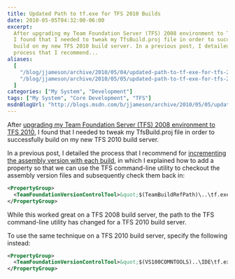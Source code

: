 ```yaml
---
title: Updated Path to tf.exe for TFS 2010 Builds
date: 2010-05-05T04:32:00-06:00
excerpt:
  After upgrading my Team Foundation Server (TFS) 2008 environment to TFS 2010 ,
  I found that I needed to tweak my TfsBuild.proj file in order to successfully
  build on my new TFS 2010 build server. In a previous post, I detailed the
  process that I recommend...
aliases:
  [
    "/blog/jjameson/archive/2010/05/04/updated-path-to-tf-exe-for-tfs-2010-builds.aspx",
    "/blog/jjameson/archive/2010/05/05/updated-path-to-tf-exe-for-tfs-2010-builds.aspx",
  ]
categories: ["My System", "Development"]
tags: ["My System", "Core Development", "TFS"]
msdnBlogUrl: "http://blogs.msdn.com/b/jjameson/archive/2010/05/05/updated-path-to-tf-exe-for-tfs-2010-builds.aspx"
---
```


After
[upgrading my Team Foundation Server (TFS) 2008 environment to TFS 2010](/blog/jjameson/2010/05/04/upgrade-team-foundation-server-2008-to-tfs-2010-and-sharepoint-server-2010-overview),
I found that I needed to tweak my TfsBuild.proj file in order to successfully
build on my new TFS 2010 build server.

In a previous post, I detailed the process that I recommend for
[incrementing the assembly version with each build](/blog/jjameson/2010/03/25/incrementing-the-assembly-version-for-each-build),
in which I explained how to add a property so that we can use the TFS
command-line utility to checkout the assembly version files and subsequently
check them back in:

```XML
<PropertyGroup>
  <TeamFoundationVersionControlTool>&quot;$(TeamBuildRefPath)\..\tf.exe&quot;</TeamFoundationVersionControlTool>
</PropertyGroup>
```

While this worked great on a TFS 2008 build server, the path to the TFS
command-line utility has changed for a TFS 2010 build server.

To use the same technique on a TFS 2010 build server, specify the following
instead:

```XML
<PropertyGroup>
  <TeamFoundationVersionControlTool>&quot;$(VS100COMNTOOLS)..\IDE\tf.exe&quot;</TeamFoundationVersionControlTool>
</PropertyGroup>
```
